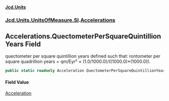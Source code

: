 #### [Jcd.Units](index.md 'index')

### [Jcd.Units.UnitsOfMeasure.SI](Jcd.Units.UnitsOfMeasure.SI.md 'Jcd.Units.UnitsOfMeasure.SI').[Accelerations](Accelerations.md 'Jcd.Units.UnitsOfMeasure.SI.Accelerations')

## Accelerations.QuectometerPerSquareQuintillionYears Field

quectometer per square quintillion years defined such that: rontometer per square quadrillion years = qm/Eyr² ×
(1.0/1000.0)/((1000.0)*(1000.0)).

```csharp
public static readonly Acceleration QuectometerPerSquareQuintillionYears;
```

#### Field Value

[Acceleration](Acceleration.md 'Jcd.Units.UnitTypes.Acceleration')